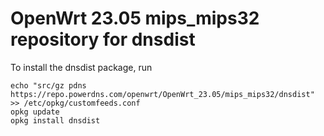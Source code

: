 OpenWrt 23.05 mips_mips32 repository for dnsdist
========

To install the dnsdist package, run

```
echo "src/gz pdns https://repo.powerdns.com/openwrt/OpenWrt_23.05/mips_mips32/dnsdist" >> /etc/opkg/customfeeds.conf
opkg update
opkg install dnsdist
```
